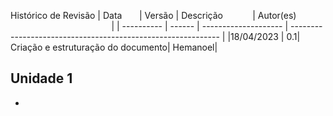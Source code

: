 Histórico de Revisão
| Data       | Versão | Descrição            | Autor(es)                                                    |
| ---------- | ------ | -------------------- | ------------------------------------------------------------ |
|18/04/2023 | 0.1| Criação e estruturação do documento| Hemanoel|


## Unidade 1
* 